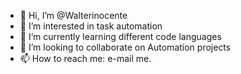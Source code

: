 - 👋 Hi, I’m @Walterinocente
- 👀 I’m interested in task automation
- 🌱 I’m currently learning different code languages
- 💞️ I’m looking to collaborate on Automation projects
- 📫 How to reach me: e-mail me.

<!---
Walterinocente/Walterinocente is a ✨ special ✨ repository because its `README.md` (this file) appears on your GitHub profile.
You can click the Preview link to take a look at your changes.
--->
